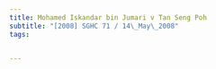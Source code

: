 ```yaml
---
title: Mohamed Iskandar bin Jumari v Tan Seng Poh 
subtitle: "[2008] SGHC 71 / 14\_May\_2008"
tags:


---
```


